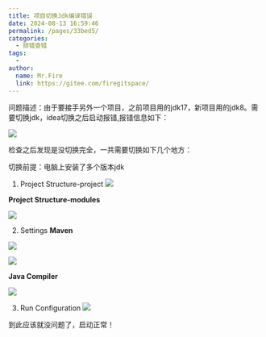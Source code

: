 ```yaml
---
title: 项目切换Jdk编译错误
date: 2024-08-13 16:59:46
permalink: /pages/33bed5/
categories:
  - 排错查错
tags:
  - 
author: 
  name: Mr.Fire
  link: https://gitee.com/firegitspace/
---
```


问题描述：由于要接手另外一个项目，之前项目用的jdk17，新项目用的jdk8。需要切换jdk，idea切换之后启动报错,报错信息如下：

![](https://fire-repository.oss-cn-beijing.aliyuncs.com/2024/0828/0828/1.png)

检查之后发现是没切换完全，一共需要切换如下几个地方：

切换前提：电脑上安装了多个版本jdk

1. Project Structure-project
![](https://fire-repository.oss-cn-beijing.aliyuncs.com/2024/0828/0828/2.png)

**Project Structure-modules**

![](https://fire-repository.oss-cn-beijing.aliyuncs.com/2024/0828/0828/23.png)


2. Settings
**Maven**

![](https://fire-repository.oss-cn-beijing.aliyuncs.com/2024/0828/0828/3.png)


![](https://fire-repository.oss-cn-beijing.aliyuncs.com/2024/0828/0828/4.png)


**Java Compiler**

![](https://fire-repository.oss-cn-beijing.aliyuncs.com/2024/0828/0828/5.png)


3. Run Configuration
![](https://fire-repository.oss-cn-beijing.aliyuncs.com/2024/0828/0828/6.jpg)


到此应该就没问题了，启动正常！

